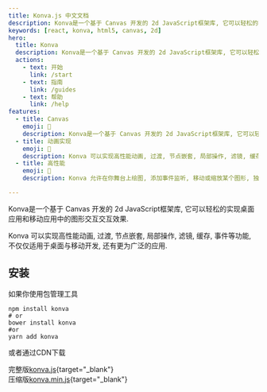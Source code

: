 ```yaml
---
title: Konva.js 中文文档
description: Konva是一个基于 Canvas 开发的 2d JavaScript框架库, 它可以轻松的实现桌面应用和移动应用中的图形交互交互效果.
keywords: [react, konva, html5, canvas, 2d]
hero:
  title: Konva
  description: Konva是一个基于 Canvas 开发的 2d JavaScript框架库, 它可以轻松的实现桌面应用和移动应用中的图形交互交互效果.
  actions:
    - text: 开始
      link: /start
    - text: 指南
      link: /guides
    - text: 帮助
      link: /help
features:
  - title: Canvas
    emoji: 💎
    description: Konva是一个基于 Canvas 开发的 2d JavaScript框架库, 它可以轻松的实现桌面应用和移动应用中的图形交互交互效果.
  - title: 动画实现
    emoji: 🌈
    description: Konva 可以实现高性能动画, 过渡, 节点嵌套, 局部操作, 滤镜, 缓存, 事件等功能, 不仅仅适用于桌面与移动开发, 还有更为广泛的应用.
  - title: 高性能
    emoji: 🚀
    description: Konva 允许在你舞台上绘图, 添加事件监听, 移动或缩放某个图形, 独立旋转, 以及高效的动画. 即使应用中含有数千个图形也是可以轻松实现的.

---
```


Konva是一个基于 Canvas 开发的 2d JavaScript框架库, 它可以轻松的实现桌面应用和移动应用中的图形交互交互效果.

Konva 可以实现高性能动画, 过渡, 节点嵌套, 局部操作, 滤镜, 缓存, 事件等功能, 不仅仅适用于桌面与移动开发, 还有更为广泛的应用.

## 安装

如果你使用包管理工具

```shell
npm install konva  
# or  
bower install konva
#or
yarn add konva
```

或者通过CDN下载

完整版[konva.js](https://unpkg.com/konva@9.3.6/konva.js){target="_blank"}  
压缩版[konva.min.js](https://unpkg.com/konva@9.3.6/konva.min.js){target="_blank"}
